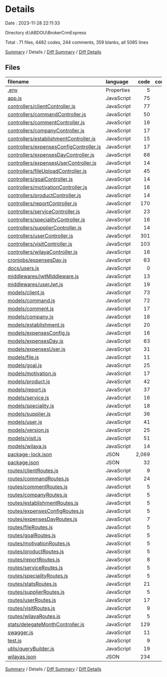 # Details

Date : 2023-11-28 22:11:33

Directory d:\\ABDOU\\BrokerCrmExpress

Total : 71 files,  4482 codes, 244 comments, 359 blanks, all 5085 lines

[Summary](results.md) / Details / [Diff Summary](diff.md) / [Diff Details](diff-details.md)

## Files
| filename | language | code | comment | blank | total |
| :--- | :--- | ---: | ---: | ---: | ---: |
| [.env](/.env) | Properties | 5 | 0 | 4 | 9 |
| [app.js](/app.js) | JavaScript | 75 | 6 | 8 | 89 |
| [controllers/clientController.js](/controllers/clientController.js) | JavaScript | 77 | 0 | 6 | 83 |
| [controllers/commandController.js](/controllers/commandController.js) | JavaScript | 50 | 0 | 6 | 56 |
| [controllers/commentController.js](/controllers/commentController.js) | JavaScript | 16 | 0 | 5 | 21 |
| [controllers/companyController.js](/controllers/companyController.js) | JavaScript | 17 | 0 | 5 | 22 |
| [controllers/establishmentController.js](/controllers/establishmentController.js) | JavaScript | 15 | 0 | 5 | 20 |
| [controllers/expensesConfigController.js](/controllers/expensesConfigController.js) | JavaScript | 17 | 0 | 5 | 22 |
| [controllers/expensesDayController.js](/controllers/expensesDayController.js) | JavaScript | 68 | 0 | 11 | 79 |
| [controllers/expensesUserController.js](/controllers/expensesUserController.js) | JavaScript | 14 | 0 | 4 | 18 |
| [controllers/fileUploadController.js](/controllers/fileUploadController.js) | JavaScript | 45 | 0 | 7 | 52 |
| [controllers/goalController.js](/controllers/goalController.js) | JavaScript | 14 | 0 | 4 | 18 |
| [controllers/motivationController.js](/controllers/motivationController.js) | JavaScript | 16 | 0 | 5 | 21 |
| [controllers/productController.js](/controllers/productController.js) | JavaScript | 14 | 0 | 4 | 18 |
| [controllers/reportController.js](/controllers/reportController.js) | JavaScript | 170 | 0 | 14 | 184 |
| [controllers/serviceController.js](/controllers/serviceController.js) | JavaScript | 23 | 0 | 5 | 28 |
| [controllers/specialityController.js](/controllers/specialityController.js) | JavaScript | 16 | 1 | 5 | 22 |
| [controllers/supplierController.js](/controllers/supplierController.js) | JavaScript | 14 | 0 | 4 | 18 |
| [controllers/userController.js](/controllers/userController.js) | JavaScript | 301 | 0 | 42 | 343 |
| [controllers/visitController.js](/controllers/visitController.js) | JavaScript | 103 | 0 | 10 | 113 |
| [controllers/wilayaController.js](/controllers/wilayaController.js) | JavaScript | 16 | 1 | 5 | 22 |
| [cronjobs/expensesDay.js](/cronjobs/expensesDay.js) | JavaScript | 63 | 0 | 6 | 69 |
| [docs/users.js](/docs/users.js) | JavaScript | 0 | 212 | 2 | 214 |
| [middlewares/jwtMiddleware.js](/middlewares/jwtMiddleware.js) | JavaScript | 13 | 0 | 3 | 16 |
| [middlewares/userJwt.js](/middlewares/userJwt.js) | JavaScript | 19 | 0 | 6 | 25 |
| [models/client.js](/models/client.js) | JavaScript | 73 | 0 | 4 | 77 |
| [models/command.js](/models/command.js) | JavaScript | 72 | 0 | 4 | 76 |
| [models/comment.js](/models/comment.js) | JavaScript | 17 | 0 | 4 | 21 |
| [models/company.js](/models/company.js) | JavaScript | 18 | 0 | 4 | 22 |
| [models/establishment.js](/models/establishment.js) | JavaScript | 20 | 0 | 4 | 24 |
| [models/expensesConfig.js](/models/expensesConfig.js) | JavaScript | 16 | 0 | 4 | 20 |
| [models/expensesDay.js](/models/expensesDay.js) | JavaScript | 63 | 0 | 2 | 65 |
| [models/expensesUser.js](/models/expensesUser.js) | JavaScript | 31 | 0 | 2 | 33 |
| [models/file.js](/models/file.js) | JavaScript | 11 | 0 | 4 | 15 |
| [models/goal.js](/models/goal.js) | JavaScript | 25 | 0 | 4 | 29 |
| [models/motivation.js](/models/motivation.js) | JavaScript | 17 | 0 | 4 | 21 |
| [models/product.js](/models/product.js) | JavaScript | 42 | 0 | 4 | 46 |
| [models/report.js](/models/report.js) | JavaScript | 37 | 0 | 4 | 41 |
| [models/service.js](/models/service.js) | JavaScript | 16 | 0 | 4 | 20 |
| [models/speciality.js](/models/speciality.js) | JavaScript | 18 | 0 | 4 | 22 |
| [models/supplier.js](/models/supplier.js) | JavaScript | 36 | 0 | 4 | 40 |
| [models/user.js](/models/user.js) | JavaScript | 41 | 0 | 4 | 45 |
| [models/version.js](/models/version.js) | JavaScript | 25 | 0 | 4 | 29 |
| [models/visit.js](/models/visit.js) | JavaScript | 51 | 0 | 3 | 54 |
| [models/wilaya.js](/models/wilaya.js) | JavaScript | 14 | 0 | 4 | 18 |
| [package-lock.json](/package-lock.json) | JSON | 2,069 | 0 | 1 | 2,070 |
| [package.json](/package.json) | JSON | 32 | 0 | 1 | 33 |
| [routes/clientRoutes.js](/routes/clientRoutes.js) | JavaScript | 9 | 1 | 3 | 13 |
| [routes/commandRoutes.js](/routes/commandRoutes.js) | JavaScript | 24 | 0 | 5 | 29 |
| [routes/commentRoutes.js](/routes/commentRoutes.js) | JavaScript | 5 | 1 | 4 | 10 |
| [routes/companyRoutes.js](/routes/companyRoutes.js) | JavaScript | 5 | 1 | 4 | 10 |
| [routes/establishmentRoutes.js](/routes/establishmentRoutes.js) | JavaScript | 5 | 1 | 4 | 10 |
| [routes/expensesConfigRoutes.js](/routes/expensesConfigRoutes.js) | JavaScript | 5 | 1 | 4 | 10 |
| [routes/expensesDayRoutes.js](/routes/expensesDayRoutes.js) | JavaScript | 7 | 1 | 3 | 11 |
| [routes/fileRoutes.js](/routes/fileRoutes.js) | JavaScript | 5 | 1 | 4 | 10 |
| [routes/goalRoutes.js](/routes/goalRoutes.js) | JavaScript | 5 | 1 | 4 | 10 |
| [routes/motivationRoutes.js](/routes/motivationRoutes.js) | JavaScript | 5 | 1 | 4 | 10 |
| [routes/productRoutes.js](/routes/productRoutes.js) | JavaScript | 5 | 1 | 4 | 10 |
| [routes/reportRoutes.js](/routes/reportRoutes.js) | JavaScript | 8 | 1 | 4 | 13 |
| [routes/serviceRoutes.js](/routes/serviceRoutes.js) | JavaScript | 5 | 1 | 4 | 10 |
| [routes/specialityRoutes.js](/routes/specialityRoutes.js) | JavaScript | 5 | 1 | 4 | 10 |
| [routes/statsRoutes.js](/routes/statsRoutes.js) | JavaScript | 21 | 1 | 4 | 26 |
| [routes/supplierRoutes.js](/routes/supplierRoutes.js) | JavaScript | 5 | 1 | 4 | 10 |
| [routes/userRoutes.js](/routes/userRoutes.js) | JavaScript | 17 | 1 | 4 | 22 |
| [routes/visitRoutes.js](/routes/visitRoutes.js) | JavaScript | 9 | 1 | 4 | 14 |
| [routes/wilayaRoutes.js](/routes/wilayaRoutes.js) | JavaScript | 5 | 1 | 4 | 10 |
| [stats/delegateMonthController.js](/stats/delegateMonthController.js) | JavaScript | 129 | 0 | 17 | 146 |
| [swagger.js](/swagger.js) | JavaScript | 11 | 6 | 1 | 18 |
| [test.js](/test.js) | JavaScript | 9 | 0 | 3 | 12 |
| [utils/queryBuilder.js](/utils/queryBuilder.js) | JavaScript | 19 | 0 | 4 | 23 |
| [wilayas.json](/wilayas.json) | JSON | 234 | 0 | 1 | 235 |

[Summary](results.md) / Details / [Diff Summary](diff.md) / [Diff Details](diff-details.md)